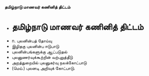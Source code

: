 **தமிழ்நாடு மாணவர் கணினித் திட்டம்**
- # தமிழ்நாடு மாணவர் கணினித் திட்டம்
- n. புலனின்பத் தோய்வு
- இழிதகு புலனின்ப ஈடுபாடு
- புலனின்பங்களுக்கு ஆட்படுதல்
- புலனுணர்வுக்கூற்றின் வற்புறுத்தீடு
- அறத்துறையில் புலனுகர்வு நலக்கோட்பாடு
- (மெய்.) புலனடி அறிவுக் கோட்பாடு.

